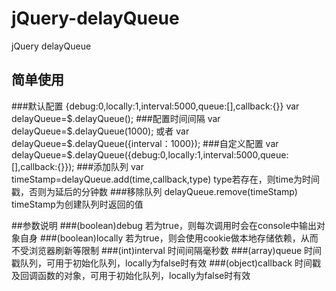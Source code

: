 # jQuery-delayQueue
jQuery delayQueue

## 简单使用
###默认配置  {debug:0,locally:1,interval:5000,queue:[],callback:{}}
var delayQueue=$.delayQueue();
###配置时间间隔
var delayQueue=$.delayQueue(1000);
或者
var delayQueue=$.delayQueue({interval：1000});
###自定义配置
var delayQueue=$.delayQueue({debug:0,locally:1,interval:5000,queue:[],callback:{}});
###添加队列
var timeStamp=delayQueue.add(time,callback,type)  type若存在，则time为时间戳，否则为延后的分钟数
###移除队列
delayQueue.remove(timeStamp)  timeStamp为创建队列时返回的值


##参数说明
###(boolean)debug 若为true，则每次调用时会在console中输出对象自身
###(boolean)locally 若为true，则会使用cookie做本地存储依赖，从而不受浏览器刷新等限制
###(int)interval 时间间隔毫秒数
###(array)queue 时间戳队列，可用于初始化队列，locally为false时有效
###(object)callback 时间戳及回调函数的对象，可用于初始化队列，locally为false时有效

